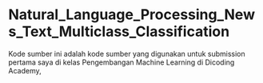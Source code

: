 # Natural_Language_Processing_News_Text_Multiclass_Classification
Kode sumber ini adalah kode sumber yang digunakan untuk submission pertama saya di kelas Pengembangan Machine Learning di Dicoding Academy,
